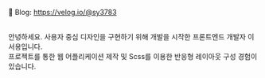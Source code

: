 📒 Blog: https://velog.io/@sy3783 <br/><br/>

안녕하세요. 사용자 중심 디자인을 구현하기 위해 개발을 시작한 프론트엔드 개발자 이서용입니다. <br/>
프로젝트를 통한 <style color:blue>React</style> 웹 어플리케이션 제작 및  Scss를 이용한 반응형 레이아웃 구성 경험이 있습니다.
